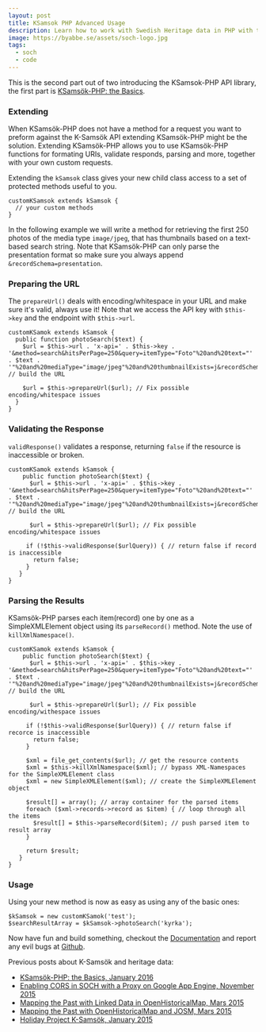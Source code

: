 ```yaml
---
layout: post
title: KSamsok PHP Advanced Usage
description: Learn how to work with Swedish Heritage data in PHP with this advanced example.
image: https://byabbe.se/assets/soch-logo.jpg
tags:
  - soch
  - code
---
```


This is the second part out of two introducing the KSamsok-PHP API library, the first part is [KSams&ouml;k-PHP: the Basics](https://byabbe.se/2016/01/25/ksamsok-the-basics/).

### Extending

When KSams&ouml;k-PHP does not have a method for a request you want to preform against the K-Sams&ouml;k API extending KSams&ouml;k-PHP might be the solution. Extending KSams&ouml;k-PHP allows you to use KSams&ouml;k-PHP functions for formating URIs, validate responds, parsing and more, together with your own custom requests.

Extending the `kSamsok` class gives your new child class access to a set of protected methods useful to you.

<pre class="line-numbers"><code class="language-php">customKSamsok extends kSamsok {
  // your custom methods
}</code></pre>

In the following example we will write a method for retrieving the first 250 photos of the media type `image/jpeg`, that has thumbnails based on a text-based search string. Note that KSams&ouml;k-PHP can only parse the presentation format so make sure you always append `&recordSchema=presentation`.

### Preparing the URL

The `prepareUrl()` deals with encoding/whitespace in your URL and make sure it's valid, always use it! Note that we access the API key with `$this->key` and the endpoint with `$this->url`.

<pre class="line-numbers"><code class="language-php">customKSamok extends kSamsok {
  public function photoSearch($text) {
    $url = $this->url . 'x-api=' . $this->key . '&method=search&hitsPerPage=250&query=itemType="Foto"%20and%20text="' . $text . '"%20and%20mediaType="image/jpeg"%20and%20thumbnailExists=j&recordSchema=presentation'; // build the URL

    $url = $this->prepareUrl($url); // Fix possible encoding/whitespace issues
  }
}</code></pre>

### Validating the Response

`validResponse()` validates a response, returning `false` if the resource is inaccessible or broken.

<pre class="line-numbers"><code class="language-php">customKSamok extends kSamsok {
    public function photoSearch($text) {
      $url = $this->url . 'x-api=' . $this->key . '&method=search&hitsPerPage=250&query=itemType="Foto"%20and%20text="' . $text . '"%20and%20mediaType="image/jpeg"%20and%20thumbnailExists=j&recordSchema=presentation'; // build the URL 

      $url = $this->prepareUrl($url); // Fix possible encoding/whitespace issues
      
     if (!$this->validResponse($urlQuery)) { // return false if record is inaccessible
       return false;
     }
   }
}</code></pre>

### Parsing the Results

KSams&ouml;k-PHP parses each item(record) one by one as a SimpleXMLElement object using its `parseRecord()` method. Note the use of `killXmlNamespace()`.

<pre class="line-numbers"><code class="language-php">customKSamok extends kSamsok {
    public function photoSearch($text) {
      $url = $this->url . 'x-api=' . $this->key . '&method=search&hitsPerPage=250&query=itemType="Foto"%20and%20text="' . $text . '"%20and%20mediaType="image/jpeg"%20and%20thumbnailExists=j&recordSchema=presentation'; // build the URL 

      $url = $this->prepareUrl($url); // Fix possible encoding/withespace issues

     if (!$this->validResponse($urlQuery)) { // return false if recorce is inaccessible
       return false;
     }

     $xml = file_get_contents($url); // get the resource contents
     $xml = $this->killXmlNamespace($xml); // bypass XML-Namespaces for the SimpleXMLElement class
     $xml = new SimpleXMLElement($xml); // create the SimpleXMLElement object

     $result[] = array(); // array container for the parsed items
     foreach ($xml->records->record as $item) { // loop through all the items
       $result[] = $this->parseRecord($item); // push parsed item to result array
     }

     return $result;
   }
}</code></pre>

### Usage

Using your new method is now as easy as using any of the basic ones\:

<pre class="line-numbers"><code class="language-php">$kSamsok = new customKSamok('test');
$searchResultArray = $kSamsok->photoSearch('kyrka');</code></pre>

Now have fun and build something, checkout the [Documentation](https://byabbe.se/ksamsok-php/) and report any evil bugs at [Github](https://github.com/Abbe98/ksamsok-php).

Previous posts about K-Sams&ouml;k and heritage data\:

 - [KSams&ouml;k-PHP\: the Basics, January 2016](https://byabbe.se/2016/01/25/ksamsok-the-basics/)
 - [Enabling CORS in SOCH with a Proxy on Google App Engine, November 2015](https://byabbe.se/2015/11/24/enabling-cors-in-soch-with-a-proxy-on-google-app-engine/)
 - [Mapping the Past with Linked Data in OpenHistoricalMap, Mars 2015](https://byabbe.se/2015/03/26/mapping-the-past-with-linked-data-in-openhistoricalmap/)
 - [Mapping the Past with OpenHistoricalMap and JOSM, Mars 2015](https://byabbe.se/2015/03/03/mapping-the-past-with-openhistoricalmap-and-josm/)
 - [Holiday Project K-Sams&ouml;k, January 2015](https://byabbe.se/2015/01/07/holiday-project-ksamsok/)
